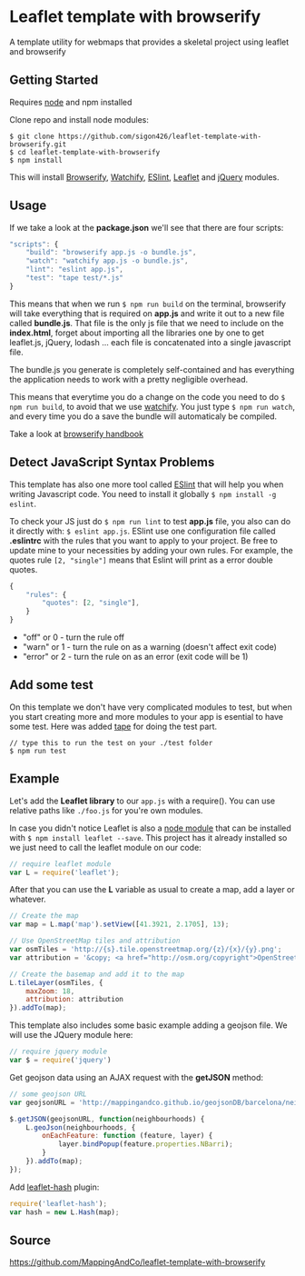 # Leaflet template with browserify

A template utility for webmaps that provides a skeletal project using leaflet and browserify


## Getting Started

Requires [node](https://nodejs.org/en/) and npm installed

Clone repo and install node modules:

```
$ git clone https://github.com/sigon426/leaflet-template-with-browserify.git
$ cd leaflet-template-with-browserify
$ npm install
```

This will install [Browserify](https://github.com/substack/node-browserify), [Watchify](https://github.com/substack/watchify), [ESlint](https://www.npmjs.com/package/eslint), [Leaflet](https://www.npmjs.com/package/leaflet) and [jQuery](https://www.npmjs.com/package/jquery) modules.


## Usage

If we take a look at the **package.json** we'll see that there are four scripts:


```javascript
"scripts": {
    "build": "browserify app.js -o bundle.js",
    "watch": "watchify app.js -o bundle.js",
    "lint": "eslint app.js",
    "test": "tape test/*.js"
}
```

This means that when we run `$ npm run build` on the terminal, browserify will take everything that is required on **app.js** and write it out to a new file called **bundle.js**. That file is the only js file that we need to include on the **index.html**, forget about importing all the libraries one by one to get leaflet.js, jQuery, lodash ... each file is concatenated into a single javascript file.

The bundle.js you generate is completely self-contained and has everything the application needs to work with a pretty negligible overhead.

This means that everytime you do a change on the code you need to do `$ npm run build`, to avoid that we use [watchify](https://github.com/substack/watchify). You just type `$ npm run watch`, and every time you do a save the bundle will automaticaly be compiled.

Take a look at [browserify handbook](https://github.com/substack/browserify-handbook)

## Detect JavaScript Syntax Problems

This template has also one more tool called [ESlint](http://eslint.org/) that will help you when writing Javascript code. You need to install it globally `$ npm install -g eslint`.

To check your JS just do `$ npm run lint` to test **app.js** file, you also can do it directly with: `$ eslint app.js`. ESlint use one configuration file called **.eslintrc** with the rules that you want to apply to your project. Be free to update mine to your necessities by adding your own rules. For example, the quotes rule `[2, "single"]` means that Eslint will print as a error double quotes.


```javascript
{
    "rules": {
        "quotes": [2, "single"],
    }
}
```

* "off" or 0 - turn the rule off
* "warn" or 1 - turn the rule on as a warning (doesn't affect exit code)
* "error" or 2 - turn the rule on as an error (exit code will be 1)

## Add some test

On this template we don't have very complicated modules to test, but when you start creating more and more modules to your app is esential to have some test. Here was added [tape](https://github.com/substack/tape) for doing the test part.

```
// type this to run the test on your ./test folder
$ npm run test
```

## Example

Let's add the **Leaflet library** to our `app.js` with a require(). You can use relative paths like `./foo.js` for you're own modules.

In case you didn't notice Leaflet is also a [node module](https://www.npmjs.com/package/leaflet) that can be installed with `$ npm install leaflet --save`. This project has it already installed so we just need to call the leaflet module on our code:

```javascript
// require leaflet module
var L = require('leaflet');
```

After that you can use the **L** variable as usual to create a map, add a layer or whatever.

```javascript
// Create the map
var map = L.map('map').setView([41.3921, 2.1705], 13);

// Use OpenStreetMap tiles and attribution
var osmTiles = 'http://{s}.tile.openstreetmap.org/{z}/{x}/{y}.png';
var attribution = '&copy; <a href="http://osm.org/copyright">OpenStreetMap</a> contributors';

// Create the basemap and add it to the map
L.tileLayer(osmTiles, {
    maxZoom: 18,
    attribution: attribution
}).addTo(map);
```

This template also includes some basic example adding a geojson file. We will use the JQuery module here:

```javascript
// require jquery module
var $ = require('jquery')
```

Get geojson data using an AJAX request with the **getJSON** method:

```javascript
// some geojson URL
var geojsonURL = 'http://mappingandco.github.io/geojsonDB/barcelona/neighbourhoods.geojson'

$.getJSON(geojsonURL, function(neighbourhoods) {
    L.geoJson(neighbourhoods, {
        onEachFeature: function (feature, layer) {
            layer.bindPopup(feature.properties.NBarri);
        }
    }).addTo(map);
});
```

Add [leaflet-hash](https://www.npmjs.com/package/leaflet-hash) plugin:

```javascript
require('leaflet-hash');
var hash = new L.Hash(map);
```

## Source

https://github.com/MappingAndCo/leaflet-template-with-browserify
